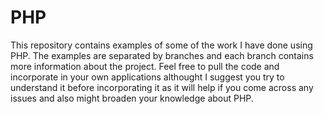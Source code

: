 # PHP
This repository contains examples of some of the work I have done using PHP. The examples are separated by branches and each branch contains more information about the project. Feel free to pull the code and incorporate in your own applications althought I suggest you try to understand it before incorporating it as it will help if you come across any issues and also might broaden your knowledge about PHP.
